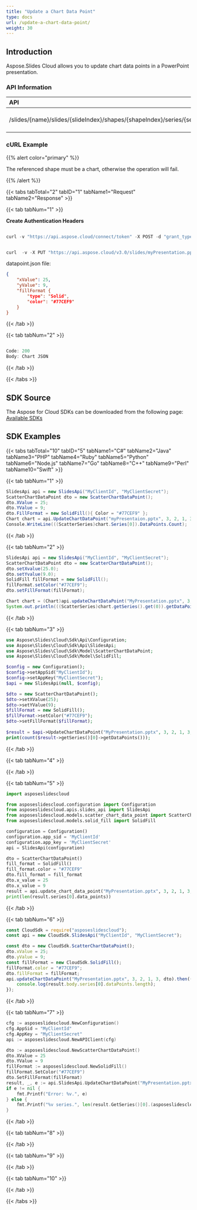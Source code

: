 ```yaml
---
title: "Update a Chart Data Point"
type: docs
url: /update-a-chart-data-point/
weight: 30
---
```


## **Introduction**
Aspose.Slides Cloud allows you to update chart data points in a PowerPoint presentation.

### **API Information**

|**API**|**Type**|**Description**|**Resource**|
| :- | :- | :- | :- |
|/slides/{name}/slides/{slideIndex}/shapes/{shapeIndex}/series/{seriesIndex}/dataPoints/{dataPointIndex}|PUT|Update the chart datapoint|[UpdateDataPoint](https://apireference.aspose.cloud/slides/#/Chart/UpdateDataPoint)|
### **cURL Example**
{{% alert color="primary" %}}

The referenced shape must be a chart, otherwise the operation will fail.

{{% /alert %}}

{{< tabs tabTotal="2" tabID="1" tabName1="Request" tabName2="Response" >}}

{{< tab tabNum="1" >}}

**Create Authentication Headers**

```java

curl -v "https://api.aspose.cloud/connect/token" -X POST -d "grant_type=client_credentials&client_id=XXXX&client_secret=XXXX-XX" -H "Content-Type: application/x-www-form-urlencoded" -H "Accept: application/json"

```

```java

curl  -v -X PUT "https://api.aspose.cloud/v3.0/slides/myPresentation.pptx/slides/1/shapes/2/series/2/dataPoints/2" -d @"datapoint.json" -H "Content-Type: text/json" -H "Authorization: Bearer [Access Token]

```

datapoint.json file:
```json
{
    "xValue": 25,
    "yValue": 9,
    "fillFormat {
        "type": "Solid",
        "color": "#77CEF9"
    }
}
```

{{< /tab >}}

{{< tab tabNum="2" >}}

```java

Code: 200
Body: Chart JSON

```

{{< /tab >}}

{{< /tabs >}}
## **SDK Source**
The Aspose for Cloud SDKs can be downloaded from the following page: [Available SDKs](/slides/available-sdks/)
## **SDK Examples**

{{< tabs tabTotal="10" tabID="5" tabName1="C#" tabName2="Java" tabName3="PHP" tabName4="Ruby" tabName5="Python" tabName6="Node.js" tabName7="Go" tabName8="C++" tabName9="Perl" tabName10="Swift" >}}

{{< tab tabNum="1" >}}

```csharp
SlidesApi api = new SlidesApi("MyClientId", "MyClientSecret");
ScatterChartDataPoint dto = new ScatterChartDataPoint();
dto.XValue = 25;
dto.YValue = 9;
dto.FillFormat = new SolidFill(){ Color = "#77CEF9" };
Chart chart = api.UpdateChartDataPoint("myPresentaion.pptx", 3, 2, 1, 3, dto);
Console.WriteLine(((ScatterSeries)chart.Series[0]).DataPoints.Count);
```

{{< /tab >}}

{{< tab tabNum="2" >}}

```java
SlidesApi api = new SlidesApi("MyClientId", "MyClientSecret");
ScatterChartDataPoint dto = new ScatterChartDataPoint();
dto.setXvalue(25.0);
dto.setYvalue(9.0);
SolidFill fillFormat = new SolidFill();
fillFormat.setColor("#77CEF9");
dto.setFillFormat(fillFormat);

Chart chart = (Chart)api.updateChartDataPoint("MyPresentation.pptx", 3, 2, 1, 3, dto, null, null, null);
System.out.println(((ScatterSeries)chart.getSeries().get(0)).getDataPoints().size());
```

{{< /tab >}}

{{< tab tabNum="3" >}}

```php
use Aspose\Slides\Cloud\Sdk\Api\Configuration;
use Aspose\Slides\Cloud\Sdk\Api\SlidesApi;
use Aspose\Slides\Cloud\Sdk\Model\ScatterChartDataPoint;
use Aspose\Slides\Cloud\Sdk\Model\SolidFill;

$config = new Configuration();
$config->setAppSid("MyClientId");
$config->setAppKey("MyClientSecret");
$api = new SlidesApi(null, $config);

$dto = new ScatterChartDataPoint();
$dto->setXValue(25);
$dto->setYValue(9);
$fillFormat = new SolidFill();
$fillFormat->setColor("#77CEF9");
$dto->setFillFormat($fillFormat);
        
$result = $api->UpdateChartDataPoint("MyPresentation.pptx", 3, 2, 1, 3, $dto);
print(count($result->getSeries()[0]->getDataPoints()));
```

{{< /tab >}}

{{< tab tabNum="4" >}}

{{< /tab >}}

{{< tab tabNum="5" >}}

```python
import asposeslidescloud

from asposeslidescloud.configuration import Configuration
from asposeslidescloud.apis.slides_api import SlidesApi
from asposeslidescloud.models.scatter_chart_data_point import ScatterChartDataPoint
from asposeslidescloud.models.solid_fill import SolidFill

configuration = Configuration()
configuration.app_sid = 'MyClientId'
configuration.app_key = 'MyClientSecret'
api = SlidesApi(configuration)

dto = ScatterChartDataPoint()
fill_format = SolidFill()
fill_format.color = "#77CEF9"
dto.fill_format = fill_format
dto.x_value = 25
dto.x_value = 9
result = api.update_chart_data_point("MyPresentation.pptx", 3, 2, 1, 3, dto)
print(len(result.series[0].data_points))
```

{{< /tab >}}

{{< tab tabNum="6" >}}

```javascript
const CloudSdk = require("asposeslidescloud");
const api = new CloudSdk.SlidesApi("MyClientId", "MyClientSecret");

const dto = new CloudSdk.ScatterChartDataPoint();
dto.xValue = 25;
dto.yValue = 9;
const fillFormat = new CloudSdk.SolidFill();
fillFormat.color = "#77CEF9";
dto.fillFormat = fillFormat;
api.updateChartDataPoint("MyPresentation.pptx", 3, 2, 1, 3, dto).then((result) => {
    console.log(result.body.series[0].dataPoints.length);
});
```

{{< /tab >}}

{{< tab tabNum="7" >}}

```go
cfg := asposeslidescloud.NewConfiguration()
cfg.AppSid = "MyClientId"
cfg.AppKey = "MyClientSecret"
api := asposeslidescloud.NewAPIClient(cfg)

dto := asposeslidescloud.NewScatterChartDataPoint()
dto.XValue = 25
dto.YValue = 9
fillFormat := asposeslidescloud.NewSolidFill()
fillFormat.SetColor("#77CEF9")
dto.SetFillFormat(fillFormat)
result, _, e := api.SlidesApi.UpdateChartDataPoint("MyPresentation.pptx", 3, 2, 1, 3, dto, "", "", "")
if e != nil {
    fmt.Printf("Error: %v.", e)
} else {
    fmt.Printf("%v series.", len(result.GetSeries()[0].(asposeslidescloud.IScatterSeries).GetDataPoints()))
}
```

{{< /tab >}}

{{< tab tabNum="8" >}}

{{< /tab >}}

{{< tab tabNum="9" >}}

{{< /tab >}}

{{< tab tabNum="10" >}}

{{< /tab >}}

{{< /tabs >}}
